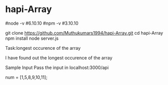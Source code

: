 # hapi-Array
#node -v 
#6.10.10
#npm -v 
#3.10.10


git clone https://github.com/Muthukumars1994/hapi-Array.git
cd hapi-Array
npm install
node server.js


Task:longest occurence of the array

I have found out the longest occurence of the array

Sample Input 
Pass the input in localhost:3000/api

num = [1,5,8,9,10,11];
